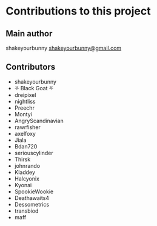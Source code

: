 Contributions to this project
=============================

Main author
----------
shakeyourbunny <shakeyourbunny@gmail.com>


Contributors
------------
- shakeyourbunny
- ⛧ Black Goat ⛧
- dreipixel
- nightliss
- Preechr
- Montyi
- AngryScandinavian
- rawrfisher
- axelfoxy
- Jiala
- Bdan720
- seriouscylinder
- Thirsk
- johnrando
- Kladdey
- Halcyonix
- Kyonai
- SpookieWookie
- Deathawaits4
- Dessometrics
- transbiod
- maff
